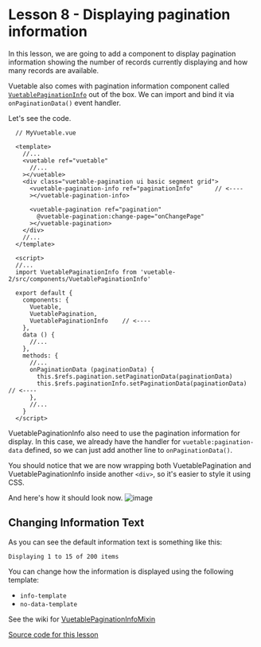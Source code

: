 # Lesson 8 - Displaying pagination information

In this lesson, we are going to add a component to display pagination information showing the number of records currently displaying and how many records are available.

Vuetable also comes with pagination information component called [`VuetablePaginationInfo`](https://github.com/ratiw/vuetable-2/blob/master/src/components/VuetablePaginationInfo.vue) out of the box. We can import and bind it via `onPaginationData()` event handler.

Let's see the code.

```vue
  // MyVuetable.vue

  <template>
    //...
    <vuetable ref="vuetable"
      //...
    ></vuetable>
    <div class="vuetable-pagination ui basic segment grid">
      <vuetable-pagination-info ref="paginationInfo"      // <----
      ></vuetable-pagination-info>

      <vuetable-pagination ref="pagination"
        @vuetable-pagination:change-page="onChangePage"
      ></vuetable-pagination>
    </div>
    //...
  </template>

  <script>
  //...
  import VuetablePaginationInfo from 'vuetable-2/src/components/VuetablePaginationInfo'

  export default {
    components: {
      Vuetable,
      VuetablePagination,
      VuetablePaginationInfo    // <----
    },
    data () {
      //...
    },
    methods: {
      //...
      onPaginationData (paginationData) {
        this.$refs.pagination.setPaginationData(paginationData)
        this.$refs.paginationInfo.setPaginationData(paginationData)   // <----
      },
      //...
    }
  </script>
```

VuetablePaginationInfo also need to use the pagination information for display. In this case, we already have the handler for `vuetable:pagination-data` defined, so we can just add another line to `onPaginationData()`.

You should notice that we are now wrapping both VuetablePagination and VuetablePaginationInfo inside another `<div>`, so it's easier to style it using CSS.

And here's how it should look now.
    ![image](./images/08-1.png)

## Changing Information Text

As you can see the default information text is something like this:
```
Displaying 1 to 15 of 200 items
```

You can change how the information is displayed using the following template:
- `info-template` 
- `no-data-template`

See the wiki for [VuetablePaginationInfoMixin](https://github.com/ratiw/vuetable-2/wiki/VuetablePaginationInfoMixin#-info-template)

[Source code for this lesson](https://github.com/ratiw/vuetable-2-tutorial/tree/lesson-8)
